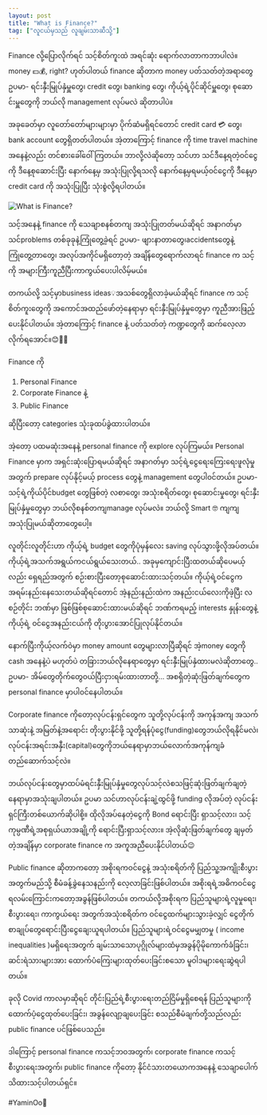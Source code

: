 ```yaml
---
layout: post
title: "What is Finance?"
tag: ["လူငယ်မှသည် လူချမ်းသာဆီသို့"]
---
```


Finance လို့ပြောလိုက်ရင် သင့်စိတ်ကူးထဲ အရင်ဆုံး ရောက်လာတာကဘာပါလဲ။ money 💵💰, right? ဟုတ်ပါတယ် finance ဆိုတာက money ပတ်သတ်တဲ့အရာတွေ ဥပမာ- ရင်းနှီးမြုပ်နှံမှူတွေ၊ credit တွေ၊ banking တွေ၊ ကိုယ့်ရဲ့ပိုင်ဆိုင်မှူတွေ၊ စုဆောင်းမှူတွေကို ဘယ်လို management လုပ်မလဲ ဆိုတာပါပဲ။ 

အခုခေတ်မှာ လူတော်တော်များများမှာ ပိုက်ဆံမရှိရင်တောင် credit card 💳 တွေ၊ bank account တွေရှိတတ်ပါတယ်။ အဲ့တာကြောင့် finance ကို time travel machine အနေနဲ့လည်း တင်စားခေါ်ဝေါ်ကြတယ်။ ဘာလို့လဲဆိုတော့ သင်ဟာ သင်ဒီနေ့ရတဲ့၀င်ငွေကို ဒီနေ့စုဆောင်းပြီး နောက်နေ့မှ အသုံးပြုလို့ရသလို နောက်နေ့မှရမယ့်၀င်ငွေကို ဒီနေ့မှာ credit card ကို အသုံးပြုပြီး သုံးစွဲလို့ရပါတယ်။ 

<!-- more -->
<img src="http://drive.google.com/uc?export=view&id=1iKPdo3h3hmnzK3awd0Gh9DiEIxdQORP8" alt="What is Finance?">

သင့်‌အနေနဲ့ finance ကို သေချာစနစ်တကျ အသုံးပြုတတ်မယ်ဆိုရင် အနာဂတ်မှာ သင်problems တစ်ခုခုနဲ့ကြုံတွေ့ခဲ့ရင် ဥပမာ- ဖျားနာတာတွေ၊accidentsတွေနဲ့ ကြုံတွေ့တာတွေ၊ အလုပ်အကိုင်မရှိတော့တဲ့ အချိန်တွေရောက်လာရင် finance က သင့်ကို အများကြီးကူညီပြီးကာကွယ်ပေးပါလိမ့်မယ်။

တကယ်လို့ သင့်မှာbusiness ideas💡အသစ်တွေရှိလာခဲ့မယ်ဆိုရင် finance က သင့်စိတ်ကူးတွေကို အကောင်အထည်ဖော်တဲ့နေရာမှာ ရင်းနှီးမြုပ်နှံမှုတွေမှာ ကူညီအားဖြည့်ပေးနိုင်ပါတယ်။ အဲ့တာကြောင့် finance နဲ့ ပတ်သတ်တဲ့ ကဏ္ဍတွေကို ဆက်လေ့လာလိုက်ရအောင်။😊🤜🤛

Finance ကို

1. Personal Finance
2. Corporate Finance နဲ့
3. Public Finance

ဆိုပြီးတော့ categories သုံးခုထပ်ခွဲထားပါတယ်။

အဲ့တော့ ပထမဆုံးအနေနဲ့ personal finance ကို explore လုပ်ကြမယ်။ Personal Finance မှာက အရှင်းဆုံးပြောရမယ်ဆိုရင် အနာဂတ်မှာ သင့်ရဲ့ငွေရေးကြေးရေးဖူလုံမှုအတွက် prepare လုပ်နိုင့်မယ့် process တွေနဲ့ management တွေပါ၀င်တယ်။ ဥပမာ-သင့်ရဲ့ကိုယ်ပိုင်budget တွေဖြစ်တဲ့ လစာတွေ၊ အသုံးစရိတ်တွေ၊ စုဆောင်းမှုတွေ၊ ရင်းနှီးမြုပ်နှံမှုတွေမှာ ဘယ်လိုစနစ်တကျmanage လုပ်မလဲ။ ဘယ်လို့ Smart 🤓 ကျကျအသုံးပြုမယ်ဆိုတာတွေပေါ့။

လူတိုင်းလူတိုင်းဟာ ကိုယ့်ရဲ့ budget တွေကိုပုံမှန်လေး saving လုပ်သွားဖို့လိုအပ်တယ်။ ကိုယ့်ရဲ့အသက်အရွယ်ကငယ်ရွယ်သေးတယ်.. အခုမှကျောင်းပြီးထတယ်ဆိုပေမယ့်လည်း ရှေရည်အတွက် စဉ်းစားပြီးတော့စုဆောင်းထားသင့်တယ်။ ကိုယ့်ရဲ့၀င်ငွေက အရမ်းနည်းနေသေးတယ်ဆိုရင်တောင် အဲ့နည်းနည်းထဲက အနည်းငယ်လေးကိုဖဲ့ပြီး လစဉ်တိုင်း ဘဏ်မှာ ဖြစ်ဖြစ်စုဆောင်းထားမယ်ဆိုရင် ဘဏ်ကရမည့် interests နှုန်းတွေနဲ့ ကိုယ့်ရဲ့ ၀င်ငွေအနည်းငယ်ကို တိုးပွားအောင်ပြုလုပ်နိုင်တယ်။

နောက်ပြီးကိုယ့်လက်ဝဲမှာ money amount တွေများလာပြီဆိုရင် အဲ့money တွေကို cash အနေနဲ့ပဲ မဟုတ်ပဲ တခြားဘယ်လိုနေရာတွေမှာ ရင်းနှီးမြုပ်နှံထားမလဲဆိုတာတွေ.. ဥပမာ- အိမ်တွေတိုက်တွေ၀ယ်ပြီးငှားရမ်းထားတာတို့… အစရှိတဲ့ဆုံးဖြတ်ချက်‌တွေက personal finance မှာပါ၀င်နေပါတယ်။

Corporate finance ကိုတော့လုပ်ငန်းရှင်တွေက သူတို့လုပ်ငန်းကို အကုန်အကျ အသက်သာဆုံးနဲ့ အမြတ်နဲ့အရောင်း တိုးပွားနိုင်ဖို့ သူတို့ရန်ပုံငွေ(funding)တွေဘယ်လိုရနိုင်မလဲ၊ လုပ်ငန်းအရင်းအနှီး(capital)တွေကိုဘယ်နေရာမှာဘယ်လောက်အကုန်ကျခံတည်ဆောက်သင့်လဲ။

ဘယ်လုပ်ငန်းတွေမှာထပ်မံရင်းနှီးမြုပ်နှံမှုတွေလုပ်သင့်လဲစသဖြင့်ဆုံးဖြတ်ချက်ချတဲ့နေရာမှာအသုံးချပါတယ်။
ဥပမာ သင်ဟာလုပ်ငန်းချဲ့ထွင်ဖို့ funding လိုအပ်​တဲ့ လုပ်ငန်းရှင်ကြီးတစ်ယောက်ဆိုပါစို့။ ထိုလိုအပ်နေတဲ့ငွေကို Bond ရောင်းပြီး ရှာသင့်လား၊ သင့်ကုမ္ပဏီရဲ့အစုရှယ်ယာအချို့ကို ရောင်းပြီးရှာသင့်လား။ အဲ့လိုဆုံးဖြတ်ချက်တွေ ချမှတ်တဲ့အချိန်မှာ corporate finance က အကူအညီပေးနိုင်ပါတယ်😉

Public finance ဆိုတာကတော့ အစိုးရကဝင်ငွေနဲ့ အသုံးစရိတ်ကို ပြည်သူ့အကျိုးစီးပွားအတွက်မည်သို့ စီမံခန့်ခွဲနေသနည်းကို လေ့လာခြင်းဖြစ်ပါတယ်။  အစိုးရရဲ့အဓိကဝင်ငွေရလမ်းကြောင်းကတော့အခွန်ဖြစ်ပါတယ်။ တကယ်လို့အစိုးရက ပြည်သူများရဲ့လူမှုရေး၊ စီးပွားရေး၊ ကာကွယ်ရေး အတွက်အသုံးစရိတ်က ဝင်ငွေထက်များသွားခဲ့လျှင် ငွေတိုက်စာချုပ်တွေရောင်းပြီးငွေချေးယူရပါတယ်။ ပြည်သူများရဲ့ဝင်ငွေမမျှတမှု ( income inequalities )မရှိရေးအတွက် ချမ်းသာသောပုဂ္ဂိုလ်များထံမှအခွန်ပိုမိုကောက်ခံခြင်း၊ ဆင်းရဲသားများအား ထောက်ပံကြေးများထုတ်ပေးခြင်းစသော မူဝါဒများရေးဆွဲရပါတယ်။

ခုလို Covid ကာလမှာဆိုရင် တိုင်းပြည်ရဲ့စီးပွားရေးတည်ငြိမ်မှုရှိစေရန် ပြည်သူများကိုထောက်ပံ့ငွေထုတ်ပေးခြင်း၊ အခွန်လျော့ချပေးခြင်း စသည်စီမံချက်တို့သည်လည်း public finance ပင်ဖြစ်ပေသည်။

ဒါကြောင့် personal finance ကသင့်ဘဝအတွက်၊ corporate finance ကသင့်စီးပွားရေးအတွက်၊ public finance ကိုတော့ နိုင်ငံသားတယောကအနေနဲ့ သေချာပေါက်သိထားသင့်ပါတယ်ရှင်။

#YaminOo👯
